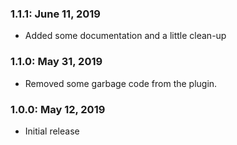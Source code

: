 ### 1.1.1: June 11, 2019
* Added some documentation and a little clean-up

### 1.1.0: May 31, 2019
* Removed some garbage code from the plugin.

### 1.0.0: May 12, 2019
* Initial release
